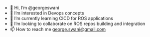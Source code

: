 - 👋 Hi, I’m @georgeswani
- 👀 I’m interested in Devops concepts
- 🌱 I’m currently learning CICD for ROS applications
- 💞️ I’m looking to collaborate on ROS repos building and integration
- 📫 How to reach me george.swani@gmail.com

<!---
georgeswani/georgeswani is a ✨ special ✨ repository because its `README.md` (this file) appears on your GitHub profile.
You can click the Preview link to take a look at your changes.
--->
